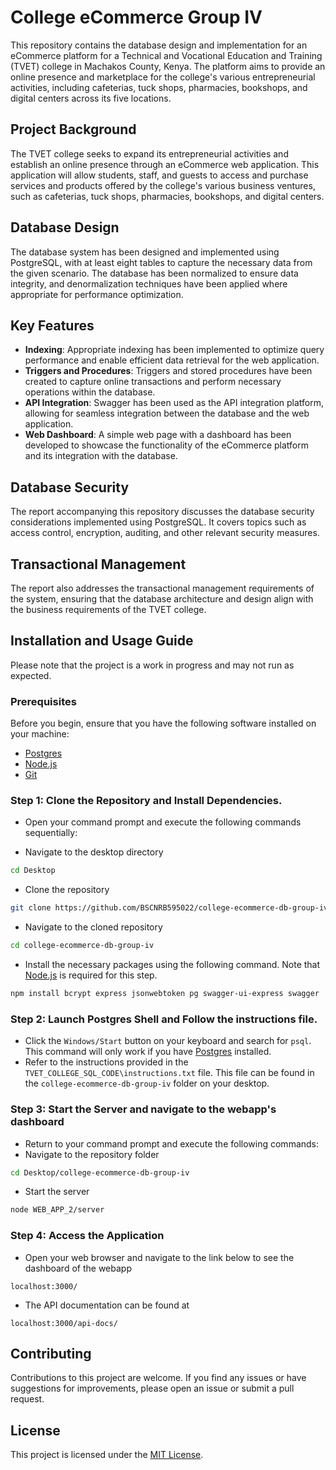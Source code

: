 # College eCommerce Group IV

This repository contains the database design and implementation for an eCommerce platform for a Technical and Vocational Education and Training (TVET) college in Machakos County, Kenya. The platform aims to provide an online presence and marketplace for the college's various entrepreneurial activities, including cafeterias, tuck shops, pharmacies, bookshops, and digital centers across its five locations.

## Project Background

The TVET college seeks to expand its entrepreneurial activities and establish an online presence through an eCommerce web application. This application will allow students, staff, and guests to access and purchase services and products offered by the college's various business ventures, such as cafeterias, tuck shops, pharmacies, bookshops, and digital centers.

## Database Design

The database system has been designed and implemented using PostgreSQL, with at least eight tables to capture the necessary data from the given scenario. The database has been normalized to ensure data integrity, and denormalization techniques have been applied where appropriate for performance optimization.

## Key Features

- **Indexing**: Appropriate indexing has been implemented to optimize query performance and enable efficient data retrieval for the web application.
- **Triggers and Procedures**: Triggers and stored procedures have been created to capture online transactions and perform necessary operations within the database.
- **API Integration**: Swagger has been used as the API integration platform, allowing for seamless integration between the database and the web application.
- **Web Dashboard**: A simple web page with a dashboard has been developed to showcase the functionality of the eCommerce platform and its integration with the database.

## Database Security

The report accompanying this repository discusses the database security considerations implemented using PostgreSQL. It covers topics such as access control, encryption, auditing, and other relevant security measures.

## Transactional Management

The report also addresses the transactional management requirements of the system, ensuring that the database architecture and design align with the business requirements of the TVET college.

## Installation and Usage Guide

Please note that the project is a work in progress and may not run as expected.

### Prerequisites

Before you begin, ensure that you have the following software installed on your machine:

- [Postgres](https://www.postgresql.org/download/)
- [Node.js](https://nodejs.org/en/download/)
- [Git](https://git-scm.com/download/)

### Step 1: Clone the Repository and Install Dependencies.

- Open your command prompt and execute the following commands sequentially:

- Navigate to the desktop directory

```bash
cd Desktop
```

- Clone the repository

```bash
git clone https://github.com/BSCNRB595022/college-ecommerce-db-group-iv/
```

- Navigate to the cloned repository

```bash
cd college-ecommerce-db-group-iv
```

- Install the necessary packages using the following command. Note that [Node.js](https://nodejs.org/en/download/) is required for this step.

```bash
npm install bcrypt express jsonwebtoken pg swagger-ui-express swagger
```

### Step 2: Launch Postgres Shell and Follow the instructions file.

- Click the `Windows/Start` button on your keyboard and search for `psql`. This command will only work if you have [Postgres](https://www.postgresql.org/download/) installed.
- Refer to the instructions provided in the `TVET_COLLEGE_SQL_CODE\instructions.txt` file. This file can be found in the `college-ecommerce-db-group-iv` folder on your desktop.

### Step 3: Start the Server and navigate to the webapp's dashboard

- Return to your command prompt and execute the following commands:
- Navigate to the repository folder

```bash
cd Desktop/college-ecommerce-db-group-iv
```

- Start the server

```bash
node WEB_APP_2/server
```

### Step 4: Access the Application

- Open your web browser and navigate to the link below to see the dashboard of the webapp

```
localhost:3000/
```

- The API documentation can be found at

```
localhost:3000/api-docs/
```

## Contributing

Contributions to this project are welcome. If you find any issues or have suggestions for improvements, please open an issue or submit a pull request.

## License

This project is licensed under the [MIT License](LICENSE).
